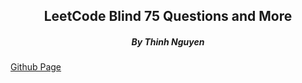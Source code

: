 <div align="center">
    <h2>LeetCode Blind 75 Questions and More</h2>
    <h5>By Thinh Nguyen</h5>
</div>

[Github Page](https://github.com/caramelthunder/leetcodeBlind75/tree/feature)
